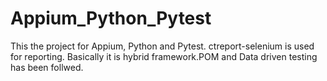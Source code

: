 # Appium_Python_Pytest
This the project for Appium, Python and Pytest. ctreport-selenium is used for reporting. Basically it is hybrid framework.POM and Data driven testing has been follwed.
